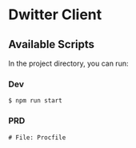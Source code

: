 # Dwitter Client

## Available Scripts

In the project directory, you can run:

### Dev
```shell
$ npm run start
```

### PRD
```shell
# File: Procfile
```





